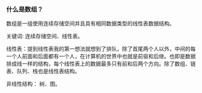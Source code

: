 ### 什么是数组？
数组是一组使用连续存储空间并且具有相同数据类型的线性表数据结构。

关键词: 连续存储空间、线性表。

线性表：提到线性表我的第一想法就想到了排队，除了首尾两个人以外，中间的每一个人前面和后面都有一个人，在计算机的世界中也就是前驱和后继。也即是数据排成线一样的结构，每个线性表上的数据最多只有前和后两个方向。除了数组、链表、队列、栈也是线性表结构。

非线性结构： 树、图。
